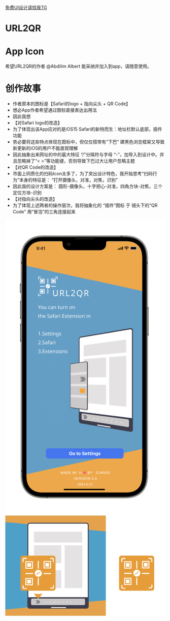 [免费UI设计请找我TG](https://t.me/iFreeUI)


# URL2QR

# App Icon
希望URL2QR的作者 @Abdilim Albert 能采纳并加入到app，请随意使用。

# 创作故事
* 作者原本的图标是【Safari的logo + 指向尖头 + QR Code】
* 想必App作者希望通过图标直接表达出用法
* 因此我想
* 【对Safari logo的改造】
* 为了体现出该App应对的是iOS15 Safari的新特而生：地址栏默认底部，插件功能
* 势必要将这些特点体现在图标中，但仅仅搭带有“下巴” 建黑色浏览框架又导致新更新的iOS的用户不能直观理解
* 因此抽象出来网址的中的最大特征 “/”分隔符与字母 “-”，加导入到设计中。并且忽略掉了“< >”等功能键，否则导致下巴过大让用户忽略主题
* 【对QR Code的改造】
* 市面上同质化的扫码Icon太多了，为了突出设计特色，我开始思考“扫码行为”本身的特征是： “打开摄像头，对准，对焦，识别”
* 因此我的设计方案是： 圆形-摄像头，十字把心-对准，四角方块-对焦，三个定位方块-识别
* 【对指向尖头的改造】
* 为了体现上述两者的操作层次，我将抽象化的 “插件”图标 于 镜头下的“QR Code” 用“冒泡”的三角连接起来


<img src="https://github.com/RainyMoment/URL2QR/blob/main/URL2QR 2.0 - Instruction.svg" />
<img src="https://github.com/RainyMoment/URL2QR/blob/main/URL2QR 2.0 - App iCon + Ex iCon.svg" />
